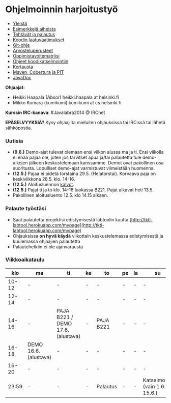 ﻿# Ohjelmoinnin harjoitustyö

* [Yleistä](ohjeet/Yleistä.md)
* [Esimerkkejä aiheista](ohjeet/Esimerkkejä-aiheista.md)
* [Tehtävät ja palautus](ohjeet/Tehtävät-ja-palautus.md)
* [Koodin laatuvaatimukset](ohjeet/Koodin-laatuvaatimukset.md)
* [Git-ohje](ohjeet/Git-ohje.md)
* [Arvosteluperusteet](ohjeet/Arvosteluperusteet.md)
* [Oppimistavoitematriisi](http://www.cs.helsinki.fi/courses/58160/matriisi)
* [Ohjeet koodikatselmointiin](ohjeet/Koodikatselmointi.md)
* [Kertausta](ohjeet/Kertausta.md)
* [Maven, Cobertura ja PIT](ohjeet/Maven-Cobertura-ja-PIT.md)
* [JavaDoc](ohjeet/JavaDoc.md)

**Ohjaajat:**
* Heikki Haapala (Absor) heikki.haapala at helsinki.fi
* Mikko Kumara (kumikumi) kumikumi at cs.helsinki.fi

**Kurssin IRC-kanava**: 
\#Javalabra2014 @ IRCnet

**EPÄSELVYYKSIÄ?** Kysy ohjaajilta mieluiten ohjauksissa tai IRCissä tai lähetä sähköpostia.

### Uutisia

* **(9.6.)** Demo-ajat tulevat olemaan ensi viikon alussa ma ja ti. Ensi viikolla ei enää pajaa ole, joten jos tarvitset apua ja/tai palautetta tule demo-aikojen jälkeen keskustelemaan kanssamme. Demot ovat pakollinen osa suoritusta. Lopulliset demo-ajat varmistuvat viimeistään huomenna.
* **(12.5.)** Pajaa ei pidetä torstaina 29.5. (Helatorstai). Korvaava paja on keskiviikkona 28.5. klo. 14-16.
* **(12.5.)** Aloitusluennon [kalvot](kalvot/aloitusluento.md).
* **(12.5.)** Pajat ti ja to klo. 14-16 luokassa B221. Pajat alkavat heti 13.5.
* Pakollinen aloitusluento 12.5. klo 14.15 alkaen.

### Palaute työstäsi

* Saat palautetta projektisi edistymisestä labtoolin kautta [http://tktl-labtool.herokuapp.com/mypage](http://tktl-labtool.herokuapp.com/mypage)
* Ohjauksissa **on hyvä käydä** viikottain keskustelemassa edistymisestä ja kuulemassa ohjaajien palautetta
* Palautehetkiin ei ole ajanvarausta

### Viikkoaikataulu


| klo | ma | ti | ke | to | pe | la | su |
| --- | --- | --- | --- | --- | --- | --- | --- |
| 10-12 |  -  |  -  |  -  |  -  |  -  |  -  |  -  |
| 12-14 |  -  |  -  |  -  |  -  |  -  |  -  |  -  |
| 14-16 |  -  |  PAJA B221 /  DEMO 17.6. (alustava)  | - |  PAJA B221 |  -  |  -  |  -  |
| 16-18 |  DEMO 16.6. (alustava)  |  -  |  -  |  -  |  -  |  -  |  -  |
| 16-20 |  -  |  -  |  -  |  -  |  -  |  -  |  -  |
| 23:59 |  -  |  -  |  -  |  Palautus  |  -  |  -  |  Katselmointi (vain 1.6. ja 15.6.)  |
